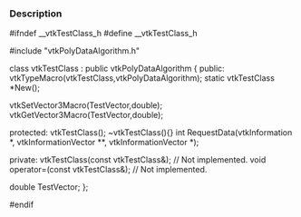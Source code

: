 ### Description
<source lang="cpp">
#ifndef __vtkTestClass_h
#define __vtkTestClass_h

#include "vtkPolyDataAlgorithm.h"

class vtkTestClass : public vtkPolyDataAlgorithm
{
public:
  vtkTypeMacro(vtkTestClass,vtkPolyDataAlgorithm);
  static vtkTestClass *New();

  vtkSetVector3Macro(TestVector,double);
  vtkGetVector3Macro(TestVector,double);
  
protected:
  vtkTestClass();
  ~vtkTestClass(){}
 int RequestData(vtkInformation *, vtkInformationVector **, vtkInformationVector *);

private:
  vtkTestClass(const vtkTestClass&);  // Not implemented.
  void operator=(const vtkTestClass&);  // Not implemented.

  double TestVector[](3);
};

#endif

</source>
